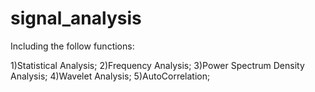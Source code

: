 # signal_analysis
Including the follow functions:

1)Statistical Analysis;
2)Frequency Analysis;
3)Power Spectrum Density Analysis;
4)Wavelet Analysis;
5)AutoCorrelation;

